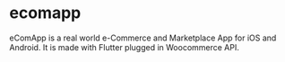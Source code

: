 # ecomapp
eComApp is a real world e-Commerce and Marketplace App for iOS and Android. It is made with Flutter plugged in Woocommerce API.
